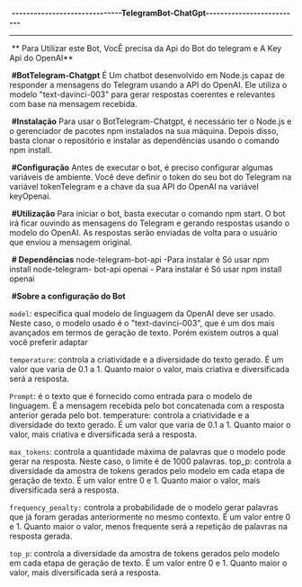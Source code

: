 
﻿﻿ **------------------------------TelegramBot-ChatGpt--------------------------**
****
﻿ ** Para Utilizar este Bot, VocÊ precisa da Api  do Bot do telegram e  A Key Api do OpenAI**

﻿ **#BotTelegram-Chatgpt**
É Um chatbot desenvolvido em Node.js capaz de responder a mensagens do Telegram usando a API do OpenAI. Ele utiliza o modelo "text-davinci-003" para gerar respostas coerentes e relevantes com base na mensagem recebida.

﻿ **#Instalação**
Para usar o BotTelegram-Chatgpt, é necessário ter o Node.js e o gerenciador de pacotes npm instalados na sua máquina. Depois disso, basta clonar o repositório e instalar as dependências usando o comando npm install.

﻿ **#Configuração**
Antes de executar o bot, é preciso configurar algumas variáveis de ambiente. Você deve definir o token do seu bot do Telegram na variável tokenTelegram e a chave da sua API do OpenAI na variável keyOpenai.

﻿ **#Utilização**
Para iniciar o bot, basta executar o comando npm start. O bot irá ficar ouvindo as mensagens do Telegram e gerando respostas usando o modelo do OpenAI. As respostas serão enviadas de volta para o usuário que enviou a mensagem original.

﻿ **# Dependências**
node-telegram-bot-api -Para instalar é Só usar  npm install node-telegram-
bot-api
openai -  Para instalar é Só usar npm install openai

﻿ **#Sobre a configuração do Bot**  
 
 `model`: especifica qual modelo de linguagem da OpenAI deve ser usado. Neste caso, o modelo usado é o "text-davinci-003", que é um dos mais avançados em termos de geração de texto. Porém existem outros a qual você preferir adaptar

`temperature`: controla a criatividade e a diversidade do texto gerado. É um valor que varia de 0.1 a 1. Quanto maior o valor, mais criativa e diversificada será a resposta.

`Prompt`: é o texto que é fornecido como entrada para o modelo de linguagem. É a mensagem recebida pelo bot concatenada com a resposta anterior gerada pelo bot.
temperature: controla a criatividade e a diversidade do texto gerado. É um valor que varia de 0.1 a 1. Quanto maior o valor, mais criativa e diversificada será a resposta.

 `max_tokens`: controla a quantidade máxima de palavras que o modelo pode gerar na resposta. Neste caso, o limite é de 1000 palavras.
top_p: controla a diversidade da amostra de tokens gerados pelo modelo em cada etapa de geração de texto. É um valor entre 0 e 1. Quanto maior o valor, mais diversificada será a resposta.

 `frequency_penalty:` controla a probabilidade de o modelo gerar palavras que já foram geradas anteriormente no mesmo contexto. É um valor entre 0 e 1. Quanto maior o valor, menos frequente será a repetição de palavras na resposta gerada.

 `top_p`: controla a diversidade da amostra de tokens gerados pelo modelo em cada etapa de geração de texto. É um valor entre 0 e 1. Quanto maior o valor, mais diversificada será a resposta.
